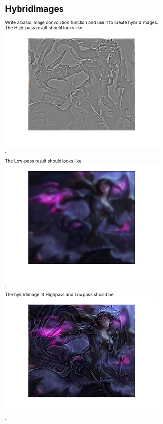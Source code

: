 # HybridImages
Write a basic image convolution function and use it to create hybrid images.
The High-pass result should looks like
![image](https://github.com/zhxi969/HybridImages/blob/master/Images/highpass.png).

The Low-pass result should looks like
![image](https://github.com/zhxi969/HybridImages/blob/master/Images/lowpass.png).

The hybridimage of Highpass and Lowpass should be
![image](https://github.com/zhxi969/HybridImages/blob/master/Images/result.png).
